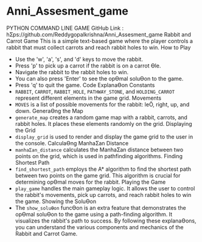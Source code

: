 # Anni_Assesment_game
PYTHON COMMAND LINE GAME
GitHub Link : hƩps://github.com/Reddygopalkrishna/Anni_Assesment_game
Rabbit and Carrot Game
This is a simple text-based game where the player controls a rabbit that must collect carrots
and reach rabbit holes to win.
How to Play
- Use the 'w', 'a', 's', and 'd' keys to move the rabbit.
- Press 'p' to pick up a carrot if the rabbit is on a carrot Ɵle.
- Navigate the rabbit to the rabbit holes to win.
- You can also press 'Enter' to see the opƟmal soluƟon to the game.
- Press 'q' to quit the game.
Code ExplanaƟon
Constants
- `RABBIT`, `CARROT`, `RABBIT_HOLE`, `PATHWAY_STONE`, and `HOLDING_CARROT`
represent different elements in the game grid.
Movements
- `MOVES` is a list of possible movements for the rabbit: leŌ, right, up, and down.
GeneraƟng the Map
- `generate_map` creates a random game map with a rabbit, carrots, and rabbit holes. It
places these elements randomly on the grid.
Displaying the Grid
- `display_grid` is used to render and display the game grid to the user in the console.
CalculaƟng ManhaƩan Distance
- `manhaƩan_distance` calculates the ManhaƩan distance between two points on the grid,
which is used in pathfinding algorithms.
Finding Shortest Path
- `find_shortest_path` employs the A* algorithm to find the shortest path between two
points on the game grid. This algorithm is crucial for determining opƟmal moves for the
rabbit.
Playing the Game
- `play_game` handles the main gameplay logic. It allows the user to control the rabbit's
movements, pick up carrots, and reach rabbit holes to win the game.
Showing the SoluƟon
- The `show_soluƟon` funcƟon is an extra feature that demonstrates the opƟmal soluƟon to
the game using a path-finding algorithm. It visualizes the rabbit's path to success.
By following these explanaƟons, you can understand the various components and mechanics
of the Rabbit and Carrot Game. 
